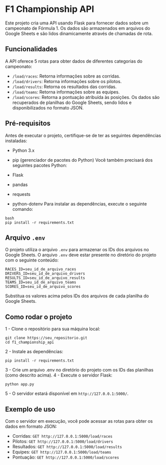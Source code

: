 
# F1 Championship API
Este projeto cria uma API usando Flask para fornecer dados sobre um campeonato de Fórmula 1. Os dados são armazenados em arquivos do Google Sheets e são lidos dinamicamente através de chamadas de rota.

## Funcionalidades
A API oferece 5 rotas para obter dados de diferentes categorias do campeonato:

- `/load/races`: Retorna informações sobre as corridas.
- `/load/drivers`: Retorna informações sobre os pilotos.
- `/load/results`: Retorna os resultados das corridas.
- `/load/teams`: Retorna informações sobre as equipes.
- `/load/scores`: Retorna a pontuação atribuída às posições.
Os dados são recuperados de planilhas do Google Sheets, sendo lidos e disponibilizados no formato JSON.

## Pré-requisitos
Antes de executar o projeto, certifique-se de ter as seguintes dependências instaladas:

- Python 3.x
- pip (gerenciador de pacotes do Python)
Você também precisará dos seguintes pacotes Python:

- Flask
- pandas
- requests
- python-dotenv
Para instalar as dependências, execute o seguinte comando:

```
bash
pip install -r requirements.txt
```
## Arquivo `.env`
O projeto utiliza o arquivo `.env` para armazenar os IDs dos arquivos no Google Sheets. O arquivo `.env` deve estar presente no diretório do projeto com o seguinte conteúdo:
```
RACES_ID=seu_id_de_arquivo_races
DRIVERS_ID=seu_id_de_arquivo_drivers
RESULTS_ID=seu_id_de_arquivo_results
TEAMS_ID=seu_id_de_arquivo_teams
SCORES_ID=seu_id_de_arquivo_scores
```
Substitua os valores acima pelos IDs dos arquivos de cada planilha do Google Sheets.

## Como rodar o projeto
1 - Clone o repositório para sua máquina local:
```
git clone https://seu_repositorio.git
cd f1_championship_api
```
2 - Instale as dependências:
```
pip install -r requirements.txt
```
3 - Crie um arquivo .env no diretório do projeto com os IDs das planilhas (como descrito acima).
4 - Execute o servidor Flask:
```
python app.py
```
5 - O servidor estará disponível em `http://127.0.0.1:5000/`.

## Exemplo de uso
Com o servidor em execução, você pode acessar as rotas para obter os dados em formato JSON:

- Corridas: `GET http://127.0.0.1:5000/load/races`
- Pilotos: `GET http://127.0.0.1:5000/load/drivers`
- Resultados: `GET http://127.0.0.1:5000/load/results`
- Equipes: `GET http://127.0.0.1:5000/load/teams`
- Pontuação: `GET http://127.0.0.1:5000/load/scores`
